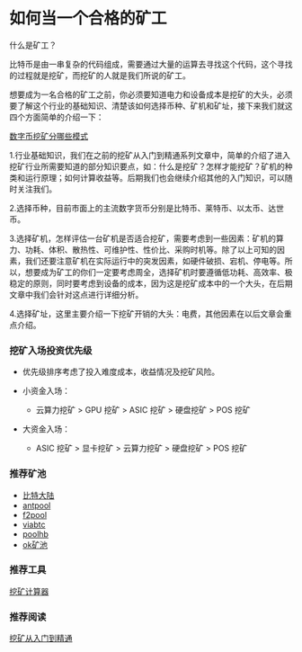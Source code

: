 # 如何当一个合格的矿工


什么是矿工？

比特币是由一串复杂的代码组成，需要通过大量的运算去寻找这个代码，这个寻找的过程就是挖矿，而挖矿的人就是我们所说的矿工。


想要成为一名合格的矿工之前，你必须要知道电力和设备成本是挖矿的大头，必须要了解这个行业的基础知识、清楚该如何选择币种、矿机和矿址，接下来我们就这四个方面简单的介绍一下：

[数字币挖矿分哪些模式](https://cdn.bsatoshi.com/2019/11/03/15727667624329.jpg)

1.行业基础知识，我们在之前的挖矿从入门到精通系列文章中，简单的介绍了进入挖矿行业所需要知道的部分知识要点，如：什么是挖矿？怎样才能挖矿？矿机的种类和运行原理；如何计算收益等。后期我们也会继续介绍其他的入门知识，可以随时关注我们。

2.选择币种，目前市面上的主流数字货币分别是比特币、莱特币、以太币、达世币。

3.选择矿机，怎样评估一台矿机是否适合挖矿，需要考虑到一些因素：矿机的算力、功耗、体积、散热性、可维护性、性价比、采购时机等。除了以上可知的因素，我们还要注意矿机在实际运行中的突发因素，如硬件破损、宕机、停电等。所以，想要成为矿工的你们一定要考虑周全，选择矿机时要遵循低功耗、高效率、极稳定的原则，同时要考虑到设备的成本，因为这是挖矿成本中的一个大头，在后期文章中我们会针对这点进行详细分析。

4.选择矿址，这里主要介绍一下挖矿开销的大头：电费，其他因素在以后文章会重点介绍。


### 挖矿入场投资优先级

+ 优先级排序考虑了投入难度成本，收益情况及挖矿风险。

+ 小资金入场：

    - 云算力挖矿 > GPU 挖矿 > ASIC 挖矿 > 硬盘挖矿 > POS 挖矿

+ 大资金入场：

    - ASIC 挖矿 > 显卡挖矿 > 云算力挖矿 > 硬盘挖矿 > POS 挖矿


### 推荐矿池

+ [比特大陆](https://pool.btc.com/)
+ [antpool](https://www.antpool.com/)
+ [f2pool](https://www.f2pool.com/)
+ [viabtc](https://www.viabtc.com/)
+ [poolhb](https://www.poolhb.com/)
+ [ok矿池](https://www.okex.me/pool)

### 推荐工具

[挖矿计算器](https://www.qkl123.com/mining/btc)

### 推荐阅读

[挖矿从入门到精通](https://mining.one/tutorial-directory.html)